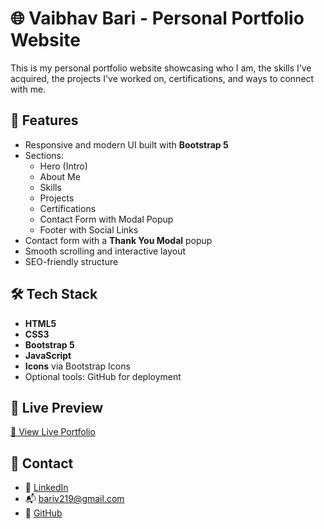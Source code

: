 # 🌐 Vaibhav Bari - Personal Portfolio Website

This is my personal portfolio website showcasing who I am, the skills I’ve acquired, the projects I've worked on, certifications, and ways to connect with me.

## 📌 Features

- Responsive and modern UI built with **Bootstrap 5**
- Sections:
  - Hero (Intro)
  - About Me
  - Skills
  - Projects
  - Certifications
  - Contact Form with Modal Popup
  - Footer with Social Links
- Contact form with a **Thank You Modal** popup
- Smooth scrolling and interactive layout
- SEO-friendly structure


## 🛠️ Tech Stack

- **HTML5**
- **CSS3**
- **Bootstrap 5**
- **JavaScript**
- **Icons** via Bootstrap Icons
- Optional tools: GitHub for deployment


## 🚀 Live Preview
[🔗 View Live Portfolio](https://your-deployed-link-here.com)  


## 📧 Contact

- 🔗 [LinkedIn](https://www.linkedin.com/in/vaibhav-bari-915bb5202/)
- 📬 bariv219@gmail.com
- 💼 [GitHub](https://github.com/vaibhav3123)



